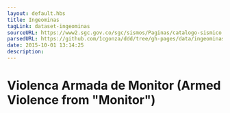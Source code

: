 ```yaml
---
layout: default.hbs
title: Ingeominas
tagLink: dataset-ingeominas
sourceURL: https://www2.sgc.gov.co/sgc/sismos/Paginas/catalogo-sismico.aspx
parsedURL: https://github.com/1cgonza/ddd/tree/gh-pages/data/ingeominas
date: 2015-10-01 13:14:25
description:
---
```

# Violenca Armada de Monitor (Armed Violence from "Monitor")
